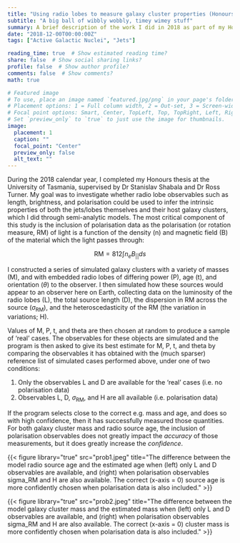 ```yaml
---
title: "Using radio lobes to measure galaxy cluster properties (Honours thesis)"
subtitle: "A big ball of wibbly wobbly, timey wimey stuff"
summary: A brief description of the work I did in 2018 as part of my Honours thesis at the University of Tasmania.
date: "2018-12-00T00:00:00Z"
tags: ["Active Galactic Nuclei", "Jets"]

reading_time: true  # Show estimated reading time?
share: false  # Show social sharing links?
profile: false  # Show author profile?
comments: false  # Show comments?
math: true

# Featured image
# To use, place an image named `featured.jpg/png` in your page's folder.
# Placement options: 1 = Full column width, 2 = Out-set, 3 = Screen-width
# Focal point options: Smart, Center, TopLeft, Top, TopRight, Left, Right, BottomLeft, Bottom, BottomRight
# Set `preview_only` to `true` to just use the image for thumbnails.
image:
  placement: 1
  caption: ""
  focal_point: "Center"
  preview_only: false
  alt_text: ""
---
```


During the 2018 calendar year, I completed my Honours thesis at the University of Tasmania, supervised by Dr Stanislav Shabala and Dr Ross Turner. My goal was to investigate whether radio lobe observables such as length, brightness, and polarisation could be used to infer the intrinsic properties of both the jets/lobes themselves and their host galaxy clusters, which I did through semi-analytic models. The most critical component of this study is the inclusion of polarisation data as the polarisation (or rotation measure, RM) of light is a function of the density (n) and magnetic field (B) of the material which the light passes through:

$$\text{RM} = 812 \int n_e B_{||}ds$$

I constructed a series of simulated galaxy clusters with a variety of masses (M), and with embedded radio lobes of differing power (P), age (t), and orientation ($\theta$) to the observer. I then simulated how these sources would appear to an observer here on Earth, collecting data on the luminosity of the radio lobes (L), the total source length (D),  the dispersion in RM across the source ($\sigma_{\text{RM}}$), and the heteroscedasticity of the RM (the variation in variations; H).

Values of M, P, t, and theta are then chosen at random to produce a sample of ‘real’ cases. The observables for these objects are simulated and the program is then asked to give its best estimate for M, P, t, and theta by comparing the observables it has obtained with the (much sparser) reference list of simulated cases performed above, under one of two conditions:

1. Only the observables L and D are available for the ‘real’ cases (i.e. no polarisation data)
2. Observables L, D, $\sigma_{\text{RM}}$, and H are all available (i.e. polarisation data)

If the program selects close to the correct e.g. mass and age, and does so with high confidence, then it has successfully measured those quantities. For both galaxy cluster mass and radio source age, the inclusion of polarisation observables does not greatly impact the _accuracy_ of those measurements, but it does greatly increase the _confidence_. 

{{< figure library="true" src="prob1.jpeg" title="The difference between the model radio source age and the estimated age when (left) only L and D observables are available, and (right) when polarisation observables sigma_RM and H are also available. The correct (x-axis = 0) source age is more confidently chosen when polarisation data is also included." >}}

{{< figure library="true" src="prob2.jpeg" title="The difference between the model galaxy cluster mass and the estimated mass when (left) only L and D observables are available, and (right) when polarisation observables sigma_RM and H are also available. The correct (x-axis = 0) cluster mass is more confidently chosen when polarisation data is also included." >}}
